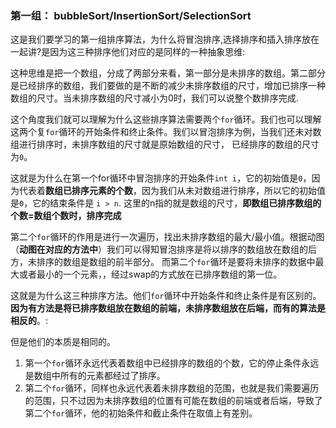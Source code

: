 ### 第一组： bubbleSort/InsertionSort/SelectionSort

这是我们要学习的第一组排序算法，为什么将冒泡排序,选择排序和插入排序放在一起讲?是因为这三种排序他们对应的是同样的一种抽象思维:

这种思维是把一个数组，分成了两部分来看，第一部分是未排序的数组。第二部分是已经排序的数组，我们要做的是不断的减少未排序数组的尺寸，增加已排序一种数组的尺寸。当未排序数组的尺寸减小为0时，我们可以说整个数排序完成.

这个角度我们就可以理解为什么这些排序算法需要两个```for```循环。我们也可以理解这两个复```for```循环的开始条件和终止条件。我们以冒泡排序为例，当我们还未对数组进行排序时，未排序数组的尺寸就是原始数组的尺寸，
已经排序的数组的尺寸为```0```。

这就是为什么在第一个for循环中冒泡排序的开始条件```int i```，它的初始值是```0```，因为代表着**数组已排序元素的个数**，因为我们从未对数组进行排序，所以它的初始值是```0```，它的结束条件是 ```i > n```. 这里的n指的就是数组的尺寸，**即数组已排序数组的个数=数组个数时，排序完成**

第二个```for```循环的作用是进行一次遍历，找出未排序数组的最大/最小值。根据动图（**动图在对应的方法中**）我们可以得知冒泡排序是将以排序的数组放在数组的后方，未排序的数组是数组的前半部分。
而第二个```for```循环是要将未排序的数据中最大或者最小的一个元素，，经过swap的方式放在已排序数组的第一位。

这就是为什么这三种排序方法。他们```for```循环中开始条件和终止条件是有区别的。**因为有方法是将已排序数组放在数组的前端，未排序数组放在后端，而有的算法是相反的**。:

但是他们的本质是相同的。
1. 第一个```for```循环永远代表着数组中已经排序的数组的个数，它的停止条件永远是数组中所有的元素都经过了排序。
2. 第二个```for```循环，同样也永远代表着未排序数组的范围，也就是我们需要遍历的范围，只不过因为未排序数组的位置有可能在数组的前端或者后端，导致了第二个```for```循环，他的初始条件和截止条件在取值上有差别。
